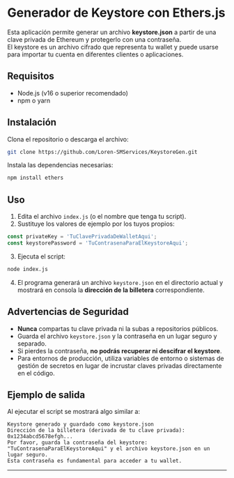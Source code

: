 # Generador de Keystore con Ethers.js

Esta aplicación permite generar un archivo **keystore.json** a partir de una clave privada de Ethereum y protegerlo con una contraseña.  
El keystore es un archivo cifrado que representa tu wallet y puede usarse para importar tu cuenta en diferentes clientes o aplicaciones.

## Requisitos

- Node.js (v16 o superior recomendado)  
- npm o yarn  

## Instalación

Clona el repositorio o descarga el archivo:

```bash
git clone https://github.com/Loren-SMServices/KeystoreGen.git
```

Instala las dependencias necesarias:

```bash
npm install ethers
```

## Uso

1. Edita el archivo `index.js` (o el nombre que tenga tu script).  
2. Sustituye los valores de ejemplo por los tuyos propios:

```javascript
const privateKey = 'TuClavePrivadaDeWalletAqui';
const keystorePassword = 'TuContrasenaParaElKeystoreAqui';
```

3. Ejecuta el script:

```bash
node index.js
```

4. El programa generará un archivo `keystore.json` en el directorio actual y mostrará en consola la **dirección de la billetera** correspondiente.

## Advertencias de Seguridad

- **Nunca** compartas tu clave privada ni la subas a repositorios públicos.  
- Guarda el archivo `keystore.json` y la contraseña en un lugar seguro y separado.  
- Si pierdes la contraseña, **no podrás recuperar ni descifrar el keystore**.  
- Para entornos de producción, utiliza variables de entorno o sistemas de gestión de secretos en lugar de incrustar claves privadas directamente en el código.

## Ejemplo de salida

Al ejecutar el script se mostrará algo similar a:

```
Keystore generado y guardado como keystore.json
Dirección de la billetera (derivada de tu clave privada): 0x1234abcd5678efgh...
Por favor, guarda la contraseña del keystore: "TuContrasenaParaElKeystoreAqui" y el archivo keystore.json en un lugar seguro.
Esta contraseña es fundamental para acceder a tu wallet.
```

***

